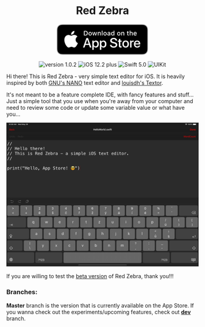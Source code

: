 <h1 align="center">Red Zebra</h1>

  <p align="center">
    <a href="https://itunes.apple.com/app/red-zebra/id1463017929?l=cs&ls=1&mt=8" target="_blank"><img src="https://github.com/JKKross/Red_Zebra/blob/master/_ASSETS_/Download_on_the_App_Store_Badge.svg" alt="Download on the App Store badge"/></a>
  </p>

  <p align="center">
    <img src="https://img.shields.io/badge/version-1.0.2-green.svg" alt="version 1.0.2"/>
    <img src="https://img.shields.io/badge/iOS-12.2%2B-blue.svg" alt="iOS 12.2 plus"/>
    <img src="https://img.shields.io/badge/swift-5.0-blue.svg" alt="Swift 5.0"/>
    <img src="https://img.shields.io/badge/UIKit-blue.svg" alt="UIKit"/>
  </p>


Hi there! This is Red Zebra - very simple text editor for iOS.
It is heavily inspired by both [GNU's NANO](https://www.nano-editor.org) text editor and [louisdh's Textor](https://github.com/louisdh/textor).

It's not meant to be a feature complete IDE, with fancy features and stuff...
Just a simple tool that you use when you're away from your computer and need to review some code or
update some variable value or what have you...


<img src="https://github.com/JKKross/Red_Zebra/blob/master/_ASSETS_/_screenshots/_github/Red_Zebra_iPad.png" alt="Picture of the app running on an iPad"/>

If you are willing to test the [beta version](https://testflight.apple.com/join/ru9BvuJe) of Red Zebra, thank you!!!

### Branches:

**Master** branch is the version that is currently available on the App Store.
If you wanna check out the experiments/upcoming features, check out [**dev**](https://github.com/JKKross/Red_Zebra/tree/dev) branch.
